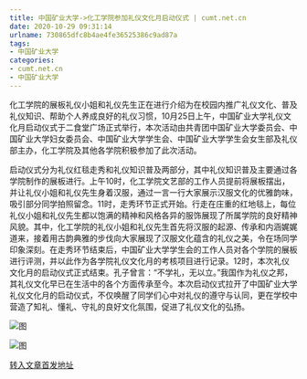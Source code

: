 ```yaml
---
title: 中国矿业大学->化工学院参加礼仪文化月启动仪式 | cumt.net.cn
date: 2020-10-29 09:31:14
urlname: 730865dfc8b4ae4fe36525386c9ad87a
tags: 
- 中国矿业大学
categories:
- cumt.net.cn
- 中国矿业大学
---
```

化工学院的展板礼仪小姐和礼仪先生正在进行介绍为在校园内推广礼仪文化、普及礼仪知识、帮助个人养成良好的礼仪习惯，10月25日上午，中国矿业大学礼仪文化月启动仪式于二食堂广场正式举行，本次活动由共青团中国矿业大学委员会、中国矿业大学妇女委员会、中国矿业大学学生会、中国矿业大学学生会女生部及礼仪部主办，化工学院及其他各学院积极参加了此次活动。

启动仪式分为礼仪红毯走秀和礼仪知识普及两部分，其中礼仪知识普及主要通过各学院制作的展板进行。上午10时，化工学院文艺部的工作人员提前将展板摆出，并让礼仪小姐和礼仪先生身着汉服，通过一言一行大家展示汉服文化的优雅韵味，吸引部分同学拍照留念。11时，走秀环节正式开始。行走在庄重的红地毯上，每位礼仪小姐和礼仪先生都以饱满的精神和风格各异的服饰展现了所属学院的良好精神风貌。其中，化工学院的礼仪小姐和礼仪先生首先将汉服的起源、传承和内涵娓娓道来，接着用古韵典雅的步伐向大家展现了汉服文化蕴含的礼仪之美，令在场同学印象深刻。在走秀环节结束后，中国矿业大学学生会的工作人员对各个学院的展板进行评测，并以此作为各学院礼仪文化月的考核项目进行记录。12时，本次礼仪文化月的启动仪式正式结束。孔子曾言：“不学礼，无以立。”我国作为礼仪之邦，其礼仪文化早已在生活中的各个方面传承至今。本次启动仪式拉开了中国矿业大学礼仪文化月的启动仪式，不仅唤醒了同学们心中对礼仪的遵守与认同，更在学校中营造了知礼、懂礼、守礼的良好文化氛围，促进了礼仪文化的弘扬。

![图](http://xwzx.cumt.edu.cn/_upload/article/images/83/f7/4b0659e740ecbc98400800d76987/a6295f64-bfb6-4bca-8914-98e62b1a73ec.jpg)

![图](http://xwzx.cumt.edu.cn/_upload/article/images/83/f7/4b0659e740ecbc98400800d76987/bcdafb28-32e9-42a1-a50f-d82050672890.jpg)

[转入文章首发地址](http://xwzx.cumt.edu.cn/d6/b1/c523a579249/page.htm)
